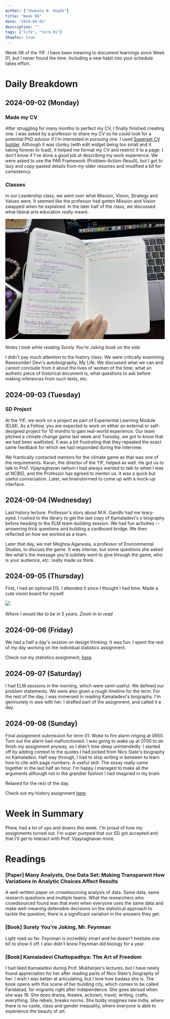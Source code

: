 ```yaml
---
author: ["Shweata N. Hegde"]
title: "Week 06"
date: "2024-09-02"
description: ""
tags: ["life", "term-01"]
ShowToc: true
---
```

Week 06 of the YIF. I have been meaning to document learnings since Week 01, but I never found the time. Including a new habit into your schedule takes effort.

# Daily Breakdown
## 2024-09-02 (Monday)

### Made my CV
After struggling for many months to perfect my CV, I finally finished creating one. I was asked by a professor to share my CV so he could look for a potential PhD advisor if I'm interested in pursuing one. I used [Superset CV builder](https://joinsuperset.com/). Although it was clunky (with edit widget being too small and it taking forever to load), it helped me format my CV and restrict it to a page. I don't know if I've done a good job at describing my work experience. We were asked to use the PAR Framework (Problem-Action-Result), but I got to lazy and copy-pasted details from my older resumes and modified a bit for consistency.

### Classes
In our Leadership class, we went over what Mission, Vision, Strategy and Values were. It seemed like the professor had gotten Mission and Vision swapped when he explained. In the later half of the class, we discussed what liberal arts education really meant.

<img src = "IMG_3713.jpg">

_Notes I took while reading Surely You're Joking book on the side_

I didn't pay much attention to the history class. We were critically examining Rasosundari Devi's autobiography, My Life. We discussed what we can and cannot conclude from it about the lives of women of the time, what an authetic piece of historical document is, what questions to ask before making inferences from such texts, etc.

## 2024-09-03 (Tuesday)
### SD Project
At the YIF, we work on a project as part of Experiential Learning Module (ELM). As a Fellow, you are expected to work on either an external or self-designed project for 10 months to gain real-world experience. Our team pitched a climate change game last week and Tuesday, we got to know that we had been waitlisted. It was a bit frustrating that they repeated the exact same feedback for which we had responded during the interview.

We frantically contacted mentors for the climate game as that was one of the requirements. Karan, the director of the YIF, helped as well. He got us to talk to Prof. Vijayraghavan (whom I had always wanted to talk to when I was at NCBS), and the Professor has agreed to mentor us. It was a quick but useful conversation. Later, we brainstormed to come up with a mock-up interface.

## 2024-09-04 (Wednesday)
Last history lecture. Professor's story about M.K. Gandhi had me teary-eyed. I rushed to the library to get the last copy of Kamaladevi's s biography before heading to the ELM team-building session. We had fun activities -- answering trick questions and building a cardboard bridge. We then reflected on how we worked as a team.

Later that day, we met Meghna Agarwala, a professor of Environmental Studies, to discuss the game. It was intense, but some questions she asked like what's the message you'd subtlely want to give through the game, who is your audience, etc. really made us think.

## 2024-09-05 (Thursday)
First, I had an optional DS. I attended it since I thought I had time. Made a cute vision board for myself.

<img src = "vision_board_for_myself.png">

_Where I would like to be in 5 years. Zoom in to read_

## 2024-09-06 (Friday)
We had a half a day's session on design thinking. It was fun. I spent the rest of my day working on the individual statistics assignment.

Check out my statistics assignment, [here]().
## 2024-09-07 (Saturday)
I had ELM sessions in the morning, which were semi-useful. We defined our problem statements. We were also given a rough timeline for the term. For the rest of the day, I was immersed in reading Kamaladevi's biography. I'm geninunely in awe with her. I drafted part of the assignment, and called it a day. 

## 2024-09-08 (Sunday)
Final assignment submission for term 01. Woke to fire alarm ringing at 0650. Turn out the alarm had malfunctioned. I was going to wake up at 0700 to do finish my assignment anyway, so I didn't lose sleep unintendedly. I started off by adding context to the quotes I had picked from Nico Slate's biography on Kamaladevi. Half way through, I had to stop writing in between to learn how to cite with page numbers. A useful skill. The essay really came together in the last half an hour. I'm happy I managed to make all the arguments although not in the grandier fashion I had imagined in my brain.

Relaxed for the rest of the day.

Check out my history assignment [here](/posts/term-01-stats-ind-assignment/)
# Week in Summary
Phew, had a lot of ups and downs this week. I'm proud of how my assignments turned out. I'm super pumped that our SD got accepted and that I'll get to interact with Prof. Vijayraghavan more.

# Readings

### [Paper] Many Analysts, One Data Set: Making Transparent How Variations in Analytic Choices Affect Results
A well-written paper on crowdsourcing analysis of data. Same data, same research questions and multiple teams. What the researchers who crowdsourced found was that even when everyone uses the same data and make well-meaning defensible decisions on the statistical approach to tackle the question, there is a significant variation in the answers they get.

### [Book] Surely You're Joking, Mr. Feynman
Light read so far. Feynman is incredibly smart and he doesn't hesitate one bit to show it off. I also didn't know Feynman did biology for a year.

### [Book] Kamaladevi Chattopadhya: The Art of Freedom
I had liked Kamaladevi during Prof. Mukherjee's lectures, but I have newly found appreciation for her after reading parts of Nico Slate's biography of her. I wish I was better at articulating, but I love how badass she is. The book opens with this scene of her building city, which comes to be called Faridabad, for migrants right after independence. She goes abroad when she was 18. She does drama, theatre, activism, travel, writing, crafts, everything. She rebels, breaks norms. She boldy imagines new India, where there is no caste, class and gender inequality, where everyone is able to experience the beauty of art.